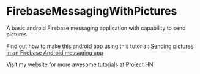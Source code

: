 # FirebaseMessagingWithPictures
A basic android Firebase messaging application with capability to send pictures

Find out how to make this android app using this tutorial: <a href="https://project-hn.000webhostapp.com/article/24" >Sending pictures in an Firebase Android messaging app</a>

Visit my website for more awesome tutorials at <a href="https://project-hn.000webhostapp.com/articles" >Project HN</a>
